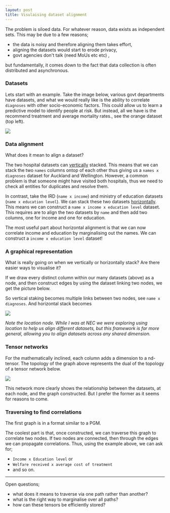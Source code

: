 ```yaml
---
layout: post
title: Visulaising dataset alignment
---
```


The problem is siloed data. For whatever reason, data exists as independent sets. This may be due to a few reasons;

* the data is noisy and therefore aligning them takes effort,
* aligning the datasets would start to erode privacy,
* govt agencies don't talk (need MoUs etc etc) ,

but fundamentally, it comes down to the fact that data collection is often distributed and asynchronous.

### Datasets

Lets start with an example. Take the image below, various govt departments have datasets, and what we would really like is the ability to correlate `diagnoses` with other socio-economic factors. This could allow us to learn a predictive model to identify people at risk. But instead, all we have is the recommend treatment and average mortality rates., see the orange dataset (top left).

![]({{site.baseurl}}/images/datasets.png)

### Data alignment

What does it mean to align a dataset?

The two hospital datasets can <u>vertically</u> stacked. This means that we can stack the two `names` columns ontop of each other thus giving us a `names x diagnoses` dataset for Auckland and Wellington. However, a common problem is that someone might have visited both hospitals, thus we need to check all entities for duplicates and resolve them.

In contrast, take the IRD (`name x income`) and ministry of education datasets (`name x education level`). We can stack these two datasets <u>horizontally</u>. This means we can construct a `name x income x education level` dataset. This requires are to align the two datasets by `name` and then add two columns, one for income and one for education.

The most useful part about horizontal alignment is that we can now correlate income and education by marginalising out the names. We can construct a `income x education level` dataset!

### A graphical representation

What is really going on when we vertically or horizontally stack? Are there easier ways to visualise it?

If we draw every distinct column within our many datasets (above) as a node, and then construct edges by using the dataset linking two nodes, we get the picture below.

So vertical staking becomes multiple links between two nodes, see `name x diagnoses`. And horizontal stack becomes

![]({{site.baseurl}}/images/integrated.png)

_Note the location node. While I was at NEC we were exploring using location to help us align different datasets, but this framework is far more general, allowing you to align datasets across any shared dimension._

### Tensor networks

For the mathematically inclined, each column adds a dimension to a nd-tensor. The topology of the graph above represents the dual of the topology of a tensor network below.

![]({{site.baseurl}}/images/network.png)

This network more clearly shows the relationship between the datasets, at each node, and the graph constructed. But I prefer the former as it seems for reasons to come.

### Traversing to find correlations

The first graph is in a format similar to a PGM.

The coolest part is that, once constructed, we can traverse this graph to correlate two nodes. If two nodes are connected, then through the edges we can propagate correlations. Thus, using the example above, we can ask for;

* `Income x Education level` or
* `Welfare received x average cost of treatment`
* and so on.

***

Open questions;

* what does it means to traverse via one path rather than another?
* what is the right way to marginalise over all paths?
* how can these tensors be efficiently stored?
